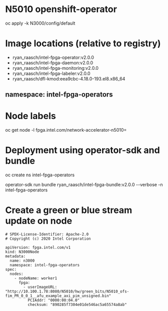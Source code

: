 # N5010 openshift-operator

oc apply -k N3000/config/default

# Image locations (relative to registry)

* ryan_raasch/intel-fpga-operator:v2.0.0
* ryan_raasch/intel-fpga-daemon:v2.0.0
* ryan_raasch/intel-fpga-monitoring:v2.0.0
* ryan_raasch/intel-fpga-labeler:v2.0.0
* ryan_raasch/dfl-kmod:eea9cbc-4.18.0-193.el8.x86_64

## namespace: intel-fpga-operators

# Node labels
oc get node  -l fpga.intel.com/network-accelerator-n5010=

# Deployment using operator-sdk and bundle
oc create ns intel-fpga-operators

operator-sdk run bundle ryan_raasch/intel-fpga-bundle:v2.0.0 --verbose -n intel-fpga-operators

# Create a green or blue stream update on node
```
# SPDX-License-Identifier: Apache-2.0
# Copyright (c) 2020 Intel Corporation

apiVersion: fpga.intel.com/v1
kind: N3000Node
metadata:
  name: n3000
  namespace: intel-fpga-operators
spec:
  nodes:
    - nodeName: worker1
      fpga:
        - userImageURL: "http://10.100.1.78:8080/N5010/hw/green_bits/N5010_ofs-fim_PR_0_0_1__afu_example_axi_pim_unsigned.bin"
          PCIAddr: "0000:00:04.0"
          checksum: "890285f7304e01de546ac5a65574a8ab"
```
